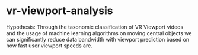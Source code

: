 # vr-viewport-analysis

Hypothesis: Through the taxonomic classification of VR Viewport videos and the usage of machine learning algorithms on moving central objects we can significantly reduce data bandwidth with viewport prediction based on how fast user viewport speeds are.